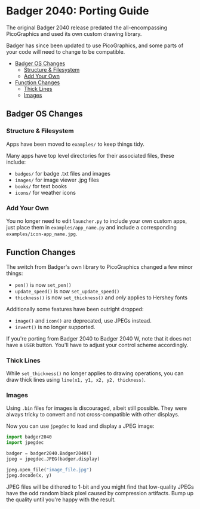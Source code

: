 # Badger 2040: Porting Guide <!-- omit in toc -->

The original Badger 2040 release predated the all-encompassing PicoGraphics and used its own custom drawing library.

Badger has since been updated to use PicoGraphics, and some parts of your code will need to change to be compatible.

- [Badger OS Changes](#badger-os-changes)
  - [Structure \& Filesystem](#structure--filesystem)
  - [Add Your Own](#add-your-own)
- [Function Changes](#function-changes)
  - [Thick Lines](#thick-lines)
  - [Images](#images)


## Badger OS Changes

### Structure & Filesystem

Apps have been moved to `examples/` to keep things tidy.

Many apps have top level directories for their associated files, these include:

* `badges/` for badge .txt files and images
* `images/` for image viewer .jpg files
* `books/` for text books
* `icons/` for weather icons

### Add Your Own

You no longer need to edit `launcher.py` to include your own custom apps, just place them in `examples/app_name.py` and include a corresponding `examples/icon-app_name.jpg`.

## Function Changes

The switch from Badger's own library to PicoGraphics changed a few minor things:

* `pen()` is now `set_pen()`
* `update_speed()` is now `set_update_speed()`
* `thickness()` is now `set_thickness()` and *only* applies to Hershey fonts

Additionally some features have been outright dropped:

* `image()` and `icon()` are deprecated, use JPEGs instead.
* `invert()` is no longer supported.

If you're porting from Badger 2040 to Badger 2040 W, note that it does not have a `USER` button. You'll have to adjust your control scheme accordingly.

### Thick Lines

While `set_thickness()` no longer applies to drawing operations, you can draw thick lines using `line(x1, y1, x2, y2, thickness)`.

### Images

Using `.bin` files for images is discouraged, albeit still possible. They were always tricky to convert and not cross-compatible with other displays.

Now you can use `jpegdec` to load and display a JPEG image:

```python
import badger2040
import jpegdec

badger = badger2040.Badger2040()
jpeg = jpegdec.JPEG(badger.display)

jpeg.open_file("image_file.jpg")
jpeg.decode(x, y)
```

JPEG files will be dithered to 1-bit and you might find that low-quality JPEGs have the odd random black pixel caused by compression artifacts. Bump up the quality until you're happy with the result.
